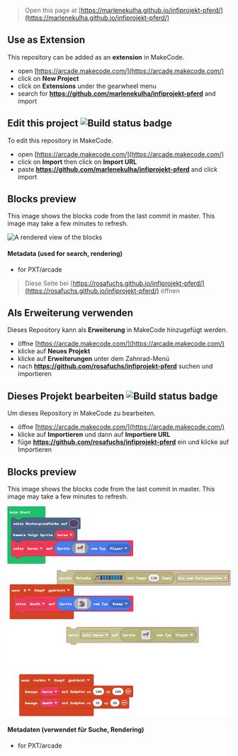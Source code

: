  


> Open this page at [https://marlenekulha.github.io/infiprojekt-pferd/](https://marlenekulha.github.io/infiprojekt-pferd/)

## Use as Extension

This repository can be added as an **extension** in MakeCode.

* open [https://arcade.makecode.com/](https://arcade.makecode.com/)
* click on **New Project**
* click on **Extensions** under the gearwheel menu
* search for **https://github.com/marlenekulha/infiprojekt-pferd** and import

## Edit this project ![Build status badge](https://github.com/marlenekulha/infiprojekt-pferd/workflows/MakeCode/badge.svg)

To edit this repository in MakeCode.

* open [https://arcade.makecode.com/](https://arcade.makecode.com/)
* click on **Import** then click on **Import URL**
* paste **https://github.com/marlenekulha/infiprojekt-pferd** and click import

## Blocks preview

This image shows the blocks code from the last commit in master.
This image may take a few minutes to refresh.

![A rendered view of the blocks](https://github.com/marlenekulha/infiprojekt-pferd/raw/master/.github/makecode/blocks.png)

#### Metadata (used for search, rendering)

* for PXT/arcade
<script src="https://makecode.com/gh-pages-embed.js"></script><script>makeCodeRender("{{ site.makecode.home_url }}", "{{ site.github.owner_name }}/{{ site.github.repository_name }}");</script>



> Diese Seite bei [https://rosafuchs.github.io/infiprojekt-pferd/](https://rosafuchs.github.io/infiprojekt-pferd/) öffnen

## Als Erweiterung verwenden

Dieses Repository kann als **Erweiterung** in MakeCode hinzugefügt werden.

* öffne [https://arcade.makecode.com/](https://arcade.makecode.com/)
* klicke auf **Neues Projekt**
* klicke auf **Erweiterungen** unter dem Zahnrad-Menü
* nach **https://github.com/rosafuchs/infiprojekt-pferd** suchen und importieren

## Dieses Projekt bearbeiten ![Build status badge](https://github.com/rosafuchs/infiprojekt-pferd/workflows/MakeCode/badge.svg)

Um dieses Repository in MakeCode zu bearbeiten.

* öffne [https://arcade.makecode.com/](https://arcade.makecode.com/)
* klicke auf **Importieren** und dann auf **Importiere URL**
* füge **https://github.com/rosafuchs/infiprojekt-pferd** ein und klicke auf Importieren

## Blocks preview

This image shows the blocks code from the last commit in master.
This image may take a few minutes to refresh.

![A rendered view of the blocks](https://github.com/rosafuchs/infiprojekt-pferd/raw/master/.github/makecode/blocks.png)

#### Metadaten (verwendet für Suche, Rendering)

* for PXT/arcade
<script src="https://makecode.com/gh-pages-embed.js"></script><script>makeCodeRender("{{ site.makecode.home_url }}", "{{ site.github.owner_name }}/{{ site.github.repository_name }}");</script>
